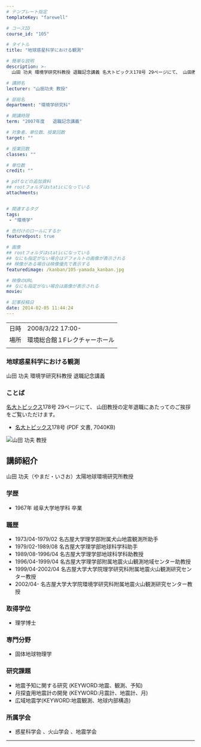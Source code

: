 ```yaml
---
# テンプレート指定
templateKey: "farewell"

# コースID
course_id: "105"

# タイトル
title: "地球惑星科学における観測"

# 簡単な説明
description: >-
  山田 功夫 環境学研究科教授 退職記念講義 名大トピックス178号 29ページにて、 山田教授の定年退職にあたってのご挨拶をご覧いただけます。   * 名大トピックス178号 (PDF 文書, 7040KB) ....

# 講師名
lecturer: "山田功夫 教授"

# 部局名
department: "環境学研究科"

# 開講時限
term: "2007年度	退職記念講義"

# 対象者、単位数、授業回数
target: ""

# 授業回数
classes: ""

# 単位数
credit: ""

# pdfなどの追加資料
## rootフォルダはstaticになっている
attachments:


# 関連するタグ
tags:
 - "環境学"

# 色付けのロールにするか
featuredpost: true

# 画像
## rootフォルダはstaticになっている
## なにも指定がない場合はデフォルトの画像が表示される
## 映像がある場合は映像優先で表示する
featuredimage: /kanban/105-yamada_kanban.jpg

# 映像のURL
## なにも指定がない場合は画像が表示される
movie: 

# 記事投稿日
date: 2014-02-05 11:44:24
---
```


|   |   |
|---|---|
| 日時 | 2008/3/22  17:00- |
| 場所 | 環境総合館１Fレクチャーホール |
|   |   |


### 地球惑星科学における観測

山田 功夫 環境学研究科教授 退職記念講義

### ことば

[名大トピックス](http://www.nagoya-u.ac.jp/about-nu/public-relations/publication/topics-archive.html)178号 29ページにて、 山田教授の定年退職にあたってのご挨拶をご覧いただけます。

* [名大トピックス](http://www.nagoya-u.ac.jp/about-nu/public-relations/publication/topics-archive.html)178号 (PDF 文書, 7040KB)



![山田 功夫 教授](https://ocw.nagoya-u.jp/files/105/yamada_kao.jpg) 
## 講師紹介

山田 功夫（やまだ・いさお）太陽地球環境研究所教授

### 学歴

* 1967年 岐阜大学地学科 卒業

### 職歴

* 1973/04-1979/02 名古屋大学理学部附属犬山地震観測所助手
* 1979/02-1989/08 名古屋大学理学部地球科学科助手
* 1989/08-1996/04 名古屋大学理学部地球科学科助教授
* 1996/04-1999/04 名古屋大学理学部附属地震火山観測地域センター助教授
* 1999/04-2002/04 名古屋大学大学院理学研究科附属地震火山観測研究センター教授
* 2002/04- 名古屋大学大学院環境学研究科附属地震火山観測研究センター教授

### 取得学位

* 理学博士

### 専門分野

* 固体地球物理学

### 研究課題

* 地震予知に関する研究 (KEYWORD:地震、観測、予知)
* 月探査用地震計の開発 (KEYWORD:月震計、地震計、月)
* 広域地震学(KEYWORD:地震観測、地球内部構造)

### 所属学会

* 惑星科学会 、火山学会 、地震学会



-----